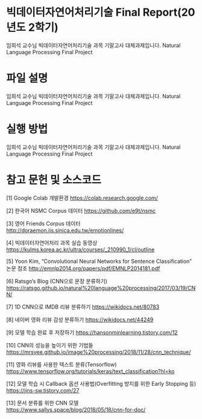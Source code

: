 # 빅데이터자연어처리기술 Final Report(20년도 2학기)
임희석 교수님 빅데이터자연어처리기술 과목 기말고사 대체과제입니다.
Natural Language Processing Final Project

# 파일 설명
임희석 교수님 빅데이터자연어처리기술 과목 기말고사 대체과제입니다.
Natural Language Processing Final Project

# 실행 방법
임희석 교수님 빅데이터자연어처리기술 과목 기말고사 대체과제입니다.
Natural Language Processing Final Project

# 참고 문헌 및 소스코드
[1] Google Colab 개발환경
https://colab.research.google.com/

[2] 한국어 NSMC Corpus 데이터
https://github.com/e9t/nsmc

[3] 영어 Friends Corpus 데이터
http://doraemon.iis.sinica.edu.tw/emotionlines/

[4] 빅데이터자연어처리 과목 실습 동영상
https://kulms.korea.ac.kr/ultra/courses/_210990_1/cl/outline

[5] Yoon Kim, “Convolutional Neural Networks for Sentence Classification” 논문 참조
http://emnlp2014.org/papers/pdf/EMNLP2014181.pdf

[6] Ratsgo’s Blog (CNN으로 문장 분류하기)
https://ratsgo.github.io/natural%20language%20processing/2017/03/19/CNN/

[7] 1D CNN으로 IMDB 리뷰 분류하기
https://wikidocs.net/80783

[8] 네이버 영화 리뷰 감성 분류하기
https://wikidocs.net/44249

[9] 모델 학습 완료 후 저장하기
https://hansonminlearning.tistory.com/12

[10] CNN의 성능을 높이기 위한 기법들
https://mrsyee.github.io/image%20processing/2018/11/28/cnn_technique/

[11] 영화 리뷰를 사용한 텍스트 분류(Tensorflow)
https://www.tensorflow.org/tutorials/keras/text_classification?hl=ko

[12] 모델 학습 시 Callback 옵션 사용법(Overfitting 방지를 위한 Early Stopping 등)
https://jins-sw.tistory.com/27

[13] 문서 분류를 위한 CNN 모델
https://www.sallys.space/blog/2018/05/18/cnn-for-doc/

